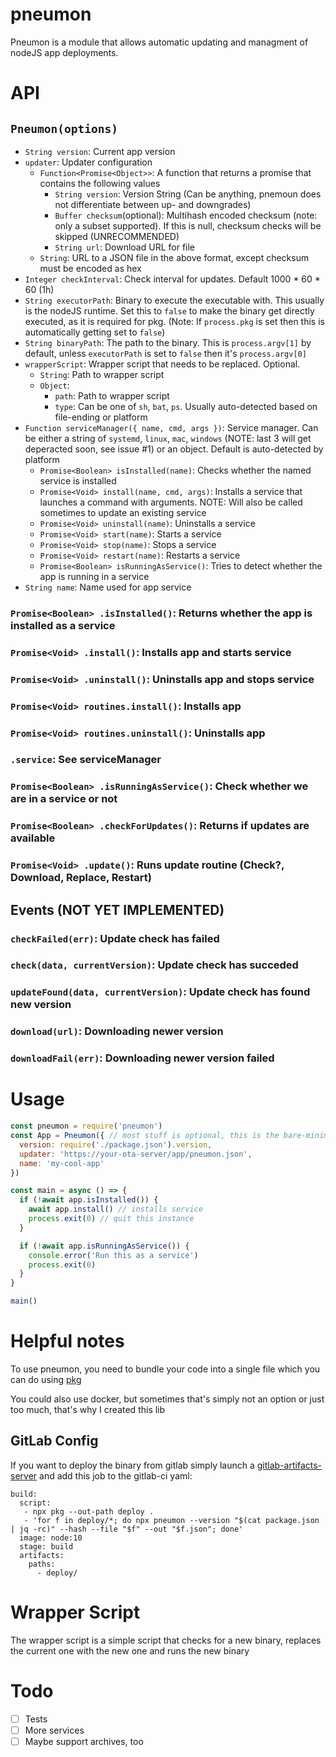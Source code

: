 # pneumon

Pneumon is a module that allows automatic updating and managment of nodeJS app deployments.

# API

## `Pneumon(options)`
- `String version`: Current app version
- `updater`: Updater configuration
  - `Function<Promise<Object>>`: A function that returns a promise that contains the following values
     - `String version`: Version String (Can be anything, pnemoun does not differentiate between up- and downgrades)
     - `Buffer checksum`(optional): Multihash encoded checksum (note: only a subset supported). If this is null, checksum checks will be skipped (UNRECOMMENDED)
     - `String url`: Download URL for file
  - `String`: URL to a JSON file in the above format, except checksum must be encoded as hex
- `Integer checkInterval`: Check interval for updates. Default 1000 * 60 * 60 (1h)
- `String executorPath`: Binary to execute the executable with. This usually is the nodeJS runtime. Set this to `false` to make the binary get directly executed, as it is required for pkg. (Note: If `process.pkg` is set then this is automatically getting set to `false`)
- `String binaryPath`: The path to the binary. This is `process.argv[1]` by default, unless `executorPath` is set to `false` then it's `process.argv[0]`
- `wrapperScript`: Wrapper script that needs to be replaced. Optional.
  - `String`: Path to wrapper script
  - `Object`:
    - `path`: Path to wrapper script
    - `type`: Can be one of `sh`, `bat`, `ps`. Usually auto-detected based on file-ending or platform
- `Function serviceManager({ name, cmd, args })`: Service manager. Can be either a string of `systemd`, `linux`, `mac`, `windows` (NOTE: last 3 will get deperacted soon, see issue #1) or an object. Default is auto-detected by platform
    - `Promise<Boolean> isInstalled(name)`: Checks whether the named service is installed
    - `Promise<Void> install(name, cmd, args)`: Installs a service that launches a command with arguments. NOTE: Will also be called sometimes to update an existing service
    - `Promise<Void> uninstall(name)`: Uninstalls a service
    - `Promise<Void> start(name)`: Starts a service
    - `Promise<Void> stop(name)`: Stops a service
    - `Promise<Void> restart(name)`: Restarts a service
    - `Promise<Boolean> isRunningAsService()`: Tries to detect whether the app is running in a service
- `String name`: Name used for app service

### `Promise<Boolean> .isInstalled()`: Returns whether the app is installed as a service
### `Promise<Void> .install()`: Installs app and starts service
### `Promise<Void> .uninstall()`: Uninstalls app and stops service
### `Promise<Void> routines.install()`: Installs app
### `Promise<Void> routines.uninstall()`: Uninstalls app
### `.service`: See serviceManager
### `Promise<Boolean> .isRunningAsService()`: Check whether we are in a service or not
### `Promise<Boolean> .checkForUpdates()`: Returns if updates are available
### `Promise<Void> .update()`: Runs update routine (Check?, Download, Replace, Restart)

## Events (NOT YET IMPLEMENTED)
### `checkFailed(err)`: Update check has failed
### `check(data, currentVersion)`: Update check has succeded
### `updateFound(data, currentVersion)`: Update check has found new version
### `download(url)`: Downloading newer version
### `downloadFail(err)`: Downloading newer version failed

# Usage

```js
const pneumon = require('pneumon')
const App = Pneumon({ // most stuff is optional, this is the bare-minimum
  version: require('./package.json').version,
  updater: 'https://your-ota-server/app/pneumon.json',
  name: 'my-cool-app'
})

const main = async () => {
  if (!await app.isInstalled()) {
    await app.install() // installs service
    process.exit(0) // quit this instance
  }

  if (!await app.isRunningAsService()) {
    console.error('Run this as a service')
    process.exit(0)
  }
}

main()
```

# Helpful notes

To use pneumon, you need to bundle your code into a single file which you can do using [pkg](https://github.com/zeit/pkg)

You could also use docker, but sometimes that's simply not an option or just too much, that's why I created this lib

## GitLab Config

If you want to deploy the binary from gitlab simply launch a [gitlab-artifacts-server](https://github.com/mkg20001/gitlab-artifacts-server) and add this job to the gitlab-ci yaml:

```
build:
  script:
   - npx pkg --out-path deploy .
   - 'for f in deploy/*; do npx pneumon --version "$(cat package.json | jq -rc)" --hash --file "$f" --out "$f.json"; done'
  image: node:10
  stage: build
  artifacts:
    paths:
      - deploy/
```

# Wrapper Script

The wrapper script is a simple script that checks for a new binary, replaces the current one with the new one and runs the new binary

# Todo

 - [ ] Tests
 - [ ] More services
 - [ ] Maybe support archives, too
